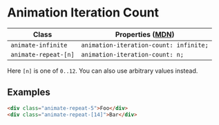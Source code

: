 # Animation Iteration Count

| Class                | Properties ([MDN](https://developer.mozilla.org/en-US/docs/Web/CSS/animation-iteration-count)) |
| -------------------- | ---------------------------------------------------------------------------------------------- |
| `animate-infinite`   | `animation-iteration-count: infinite;`                                                         |
| `animate-repeat-[n]` | `animation-iteration-count: n;`                                                                |

Here `[n]` is one of `0..12`. You can also use arbitrary values instead.

## Examples

```html
<div class="animate-repeat-5">Foo</div>
<div class="animate-repeat-[14]">Bar</div>
```
